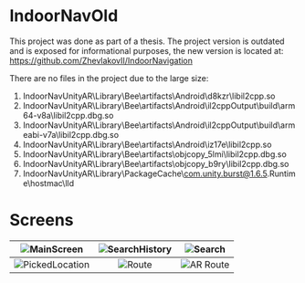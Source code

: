 # IndoorNavOld
This project was done as part of a thesis. The project version is outdated and is exposed for informational purposes, the new version is located at: https://github.com/ZhevlakovII/IndoorNavigation

There are no files in the project due to the large size:
1) IndoorNavUnityAR\Library\Bee\artifacts\Android\d8kzr\libil2cpp.so
2) IndoorNavUnityAR\Library\Bee\artifacts\Android\il2cppOutput\build\arm64-v8a\libil2cpp.dbg.so
3) IndoorNavUnityAR\Library\Bee\artifacts\Android\il2cppOutput\build\armeabi-v7a\libil2cpp.dbg.so
4) IndoorNavUnityAR\Library\Bee\artifacts\Android\iz17e\libil2cpp.so
5) IndoorNavUnityAR\Library\Bee\artifacts\objcopy_5lmi\libil2cpp.dbg.so
6) IndoorNavUnityAR\Library\Bee\artifacts\objcopy_b9ry\libil2cpp.dbg.so
7) IndoorNavUnityAR\Library\PackageCache\com.unity.burst@1.6.5\.Runtime\hostmac\lld

# Screens

![MainScreen](https://sun7-8.userapi.com/impg/EugZ16kNHyjO5JskWrex2CqEt8VXlfDTxr0PoQ/I_dx-oJdQz0.jpg?size=972x2160&quality=96&sign=c0eb675e41fc4bacae3ca126201d9581&type=album) | ![SearchHistory](https://sun9-16.userapi.com/impg/G__haH5RVnfmdKmciHvU_CXherIjT66VnJ73bQ/7BVrBaBP4x8.jpg?size=972x2160&quality=96&sign=4c1b8aa62a4d31a2e5fd07dbf77a429c&type=album) | ![Search](https://sun9-32.userapi.com/impg/4OLrkBiJFeociS9QfP18s7gDba74NGU-HSI7fw/qrFSKojqklQ.jpg?size=972x2160&quality=96&sign=a0014b4806abdc39544d33307bac52e0&type=album)
|:---------------------------------------------:|:--------------------------------------------:|:------------------------------------------:|
![PickedLocation](https://sun7-6.userapi.com/impg/Fer1aRZ9k-8ozKfn7XQ2ydYnriSa_s6RhOQtmw/xkqxxGyySbE.jpg?size=972x2160&quality=96&sign=765afd4a168da0c93965b5496a2c2df4&type=album) | ![Route](https://sun9-20.userapi.com/impg/pYmqL_oTGgv72sG1-dPfYA8vpwU6jFAzZT_LDA/7YuaTWKNmX0.jpg?size=972x2160&quality=96&sign=cfa68fae489a2244f3a9c4630a440053&type=album) | ![AR Route](https://sun9-85.userapi.com/impg/xJu69AcUDEVYJ4n0f7xXr1o_Z3HJbeuxmRgJsg/aLC6k1no84c.jpg?size=972x2160&quality=96&sign=a4fcc2e08d847427d26461053ff574d2&type=album)
